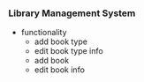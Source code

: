 ### Library Management System
* functionality
  * add book type
  * edit book type info
  * add book
  * edit book info
